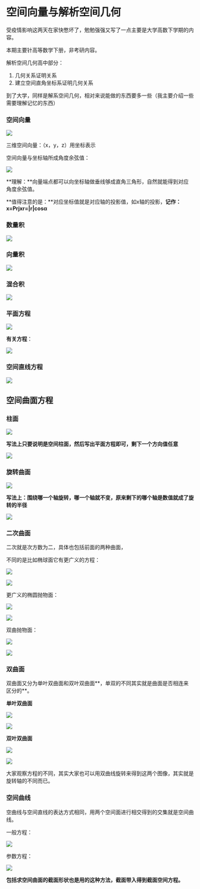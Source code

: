 # 空间向量与解析空间几何
受疫情影响这两天在家快憋坏了，勉勉强强又写了一点主要是大学高数下学期的内容。

本期主要针高等数学下册，非考研内容。

解析空间几何高中部分：

1.  几何关系证明关系
2.  建立空间直角坐标系证明几何关系

到了大学，同样是解系空间几何，相对来说能做的东西要多一些（我主要介绍一些需要理解记忆的东西）

### 空间向量

![](https://pic2.zhimg.com/v2-0908d901c400c73772a35f5399fa4f71_b.jpg)

三维空间向量：（x，y，z）用坐标表示

空间向量与坐标轴所成角度余弦值：

![](https://pic1.zhimg.com/v2-0280180a1728858f939815ea6d5fd3ac_b.jpg)

**理解：**向量端点都可以向坐标轴做垂线够成直角三角形，自然就能得到对应角度余弦值。

**值得注意的是：**对应坐标值就是对应轴的投影值，如x轴的投影，**记作：x=Prjxr=|r|cosα**

### 数量积

![](https://pic3.zhimg.com/v2-b964b3c1927273ede00619f45878ba6a_b.jpg)

### 向量积

![](https://pic2.zhimg.com/v2-238039be000bac4958207c99b340c291_b.jpg)

### 混合积

![](https://pic3.zhimg.com/v2-411894ada6e54a7bb253337ad2dc11ee_b.jpg)

### 平面方程

![](https://pic4.zhimg.com/v2-5c2c0fd6d9414cb65685d683b3265367_b.jpg)

**有关方程**：

![](https://pic3.zhimg.com/v2-535b21d04ecd546d61c8363a02bc8a4e_b.jpg)

### 空间直线方程

![](https://pic2.zhimg.com/v2-5c0fc3ed1f7257ea49d4398489176841_b.jpg)

## **空间曲面方程**

### 柱面

![](https://pic3.zhimg.com/v2-d2bb4ee0ee377d6a763106ba1390d44e_b.jpg)

**写法上只要说明是空间柱面，然后写出平面方程即可，剩下一个方向值任意**

![](https://pic2.zhimg.com/v2-2cd02b9d27772d8ae2f550778e373c59_b.jpg)

### 旋转曲面

![](https://pic2.zhimg.com/v2-3fcb7d0c8603537a9ac7a174d14047d9_b.jpg)

**写法上：围绕哪一个轴旋转，哪一个轴就不变，原来剩下的哪个轴是数值就成了旋转的半径**

![](https://pic4.zhimg.com/v2-21eabd6847343ed341979901d4f77057_b.jpg)

### 二次曲面

二次就是次方数为二，具体也包括前面的两种曲面，

不同的是比如椭球面它有更广义的方程：

![](https://pic2.zhimg.com/v2-e1eb1ceca2d77b5a9b4aae686c1da6dd_b.jpg)

![](https://pic2.zhimg.com/v2-0dee7befc44a41b35b7237fb9897a031_b.jpg)

更广义的椭圆抛物面：

![](https://pic3.zhimg.com/v2-7fef8bda5723c947f189b12419a21612_b.jpg)

![](https://pic1.zhimg.com/v2-3f8d2da398f808d2718fba7720e06308_b.jpg)

双曲抛物面：

![](https://pic3.zhimg.com/v2-aa665fc61ca6fa811ba6a8fce51bf7a2_b.jpg)

![](https://pic2.zhimg.com/v2-f7a606acdf2fa54ec1211dd0758c07d9_b.jpg)

### 双曲面

双曲面又分为单叶双曲面和双叶双曲面**，单双的不同其实就是曲面是否相连来区分的**。

**单叶双曲面**

![](https://pic1.zhimg.com/v2-c60e730d705a5229058b03d709ddb5e4_b.jpg)

![](https://pic4.zhimg.com/v2-607942543fdcd17469c360c17116f3af_b.jpg)

**双叶双曲面**

![](https://pic1.zhimg.com/v2-a1f19c135bfcf3c209ac6ac423947068_b.jpg)

![](https://pic1.zhimg.com/v2-3375159668c72f62c467941ce4bf9e84_b.jpg)

大家观察方程的不同，其实大家也可以用双曲线旋转来得到这两个图像，其实就是旋转轴的不同而已。

### 空间曲线

空曲线与空间直线的表达方式相同，用两个空间面进行相交得到的交集就是空间曲线。

一般方程：

![](https://pic1.zhimg.com/v2-9605d83a355e61a2dcd45e2678201760_b.jpg)

参数方程：

![](https://pic1.zhimg.com/v2-c727175b9d06d38225c1bfb7b74e56b0_b.jpg)

**包括求空间曲面的截面形状也是用的这种方法，截面带入得到截面空间方程。**